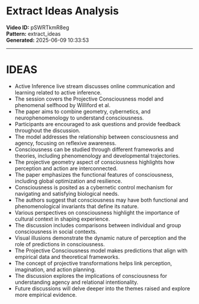 # Extract Ideas Analysis

**Video ID:** pSWRTkmR8eg  
**Pattern:** extract_ideas  
**Generated:** 2025-06-09 10:33:53  

---

# IDEAS

- Active Inference live stream discusses online communication and learning related to active inference.
- The session covers the Projective Consciousness model and phenomenal selfhood by Williford et al.
- The paper aims to combine geometry, cybernetics, and neurophenomenology to understand consciousness.
- Participants are encouraged to ask questions and provide feedback throughout the discussion.
- The model addresses the relationship between consciousness and agency, focusing on reflexive awareness.
- Consciousness can be studied through different frameworks and theories, including phenomenology and developmental trajectories.
- The projective geometry aspect of consciousness highlights how perception and action are interconnected.
- The paper emphasizes the functional features of consciousness, including global optimization and resilience.
- Consciousness is posited as a cybernetic control mechanism for navigating and satisfying biological needs.
- The authors suggest that consciousness may have both functional and phenomenological invariants that define its nature.
- Various perspectives on consciousness highlight the importance of cultural context in shaping experience.
- The discussion includes comparisons between individual and group consciousness in social contexts.
- Visual illusions demonstrate the dynamic nature of perception and the role of predictions in consciousness.
- The Projective Consciousness model makes predictions that align with empirical data and theoretical frameworks.
- The concept of projective transformations helps link perception, imagination, and action planning.
- The discussion explores the implications of consciousness for understanding agency and relational intentionality.
- Future discussions will delve deeper into the themes raised and explore more empirical evidence.